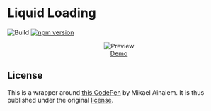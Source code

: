 # Liquid Loading

![Build](https://github.com/erikhofer/liquid-loading/workflows/Build/badge.svg) [![npm version](https://badge.fury.io/js/liquid-loading.svg)](https://badge.fury.io/js/liquid-loading)

<p align="center">
  <img alt="Preview" src="https://user-images.githubusercontent.com/17194301/89186073-98e4cc80-d59b-11ea-9895-64f21e58b037.gif" />
  <br />
  <a href="https://erikhofer.github.io/liquid-loading/" target="_blank">Demo</a>
</p>

## License

This is a wrapper around [this CodePen](https://codepen.io/ainalem/pen/eYmGLyp) by Mikael Ainalem. It is thus published under the original [license](https://github.com/erikhofer/liquid-loading/blob/master/LICENSE).
